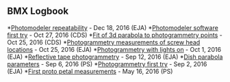 ## BMX Logbook

*[Photomodeler repeatability](postings/20161218_photomodeler_repeatability.md) - Dec 18, 2016 (EJA)
*[Photomodeler software first try](postings/20161027_photomodeler_firstresults.md) - Oct 27, 2016 (CDS)
*[Fit of 3d parabola to photogrammetry points](postings/20161025_phogrammetry_fit.md) - Oct 25, 2016 (CDS)
*[Photogrammetry measurements of screw head locations](postings/20161025_dish_screw_locations.md) - Oct 25, 2016 (EJA)
*[Photogrammetry with lights on](postings/20161001_photogrammetry_lightson.md) - Oct 1, 2016 (EJA)
*[Reflective tape photogrammetry](postings/20160912_photogrammetry.md) - Sep 12, 2016 (EJA)
*[Dish parabola parameters](postings/20160906_dish_parab_params.md) - Sep 6, 2016 (PS)
*[Photogrammetry first try](postings/20160902_photogram_firsttry.md) - Sep 2, 2016 (EJA)
*[First proto petal measurements](postings/20160516_first_protopetal.md) - May 16, 2016 (PS)

